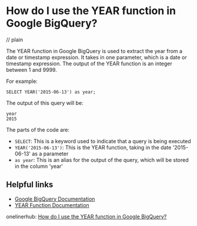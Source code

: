 # How do I use the YEAR function in Google BigQuery?
// plain

The YEAR function in Google BigQuery is used to extract the year from a date or timestamp expression. It takes in one parameter, which is a date or timestamp expression. The output of the YEAR function is an integer between 1 and 9999.

For example:
```
SELECT YEAR('2015-06-13') as year;
```
The output of this query will be:
```
year
2015
```

The parts of the code are:
- `SELECT`: This is a keyword used to indicate that a query is being executed
- `YEAR('2015-06-13')`: This is the YEAR function, taking in the date '2015-06-13' as a parameter
- `as year`: This is an alias for the output of the query, which will be stored in the column 'year'

## Helpful links
- [Google BigQuery Documentation](https://cloud.google.com/bigquery/docs/)
- [YEAR Function Documentation](https://cloud.google.com/bigquery/docs/reference/standard-sql/functions-and-operators#date-and-time-functions)

onelinerhub: [How do I use the YEAR function in Google BigQuery?](https://onelinerhub.com/google-big-query/how-do-i-use-the-year-function-in-google-bigquery)